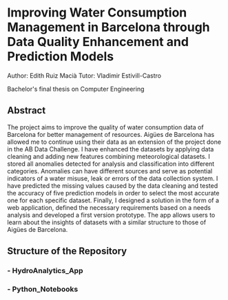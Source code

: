 # Improving Water Consumption Management in Barcelona through Data Quality Enhancement and Prediction Models

Author: Edith Ruiz Macià
Tutor: Vladimir Estivill-Castro

Bachelor's final thesis on Computer Engineering

## Abstract
The project aims to improve the quality of water consumption data of Barcelona for better management of resources. Aigües de Barcelona has allowed me to continue using their data as an extension of the project done in the AB Data Challenge. I have enhanced the datasets by applying data cleaning and adding new features combining meteorological datasets. I stored all anomalies detected for analysis and classification into different categories. Anomalies can have different sources and serve as potential indicators of a water misuse, leak or errors of the data collection system. I have predicted the missing values caused by the data cleaning and tested the accuracy of five prediction models in order to select the most accurate one for each specific dataset. Finally, I designed a solution in the form of a web application, defined the necessary requirements based on a needs analysis and developed a first version prototype. The app allows users to learn about the insights of datasets with a similar structure to those of Aigües de Barcelona.

## Structure of the Repository
### - HydroAnalytics_App


### - Python_Notebooks